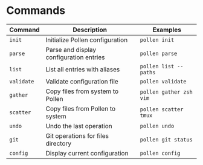 # Commands

| Command    | Description                             | Examples                |
| ---------- | --------------------------------------- | ----------------------- |
| `init`     | Initialize Pollen configuration         | `pollen init`           |
| `parse`    | Parse and display configuration entries | `pollen parse`          |
| `list`     | List all entries with aliases           | `pollen list --paths`   |
| `validate` | Validate configuration file             | `pollen validate`       |
| `gather`   | Copy files from system to Pollen        | `pollen gather zsh vim` |
| `scatter`  | Copy files from Pollen to system        | `pollen scatter tmux`   |
| `undo`     | Undo the last operation                 | `pollen undo`           |
| `git`      | Git operations for files directory      | `pollen git status`     |
| `config`   | Display current configuration           | `pollen config`         |
